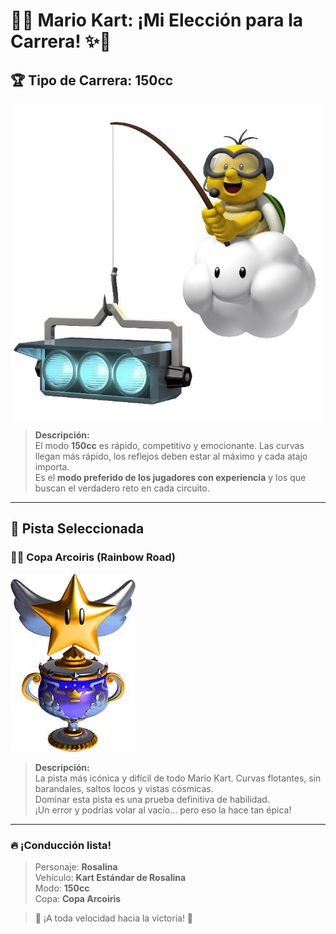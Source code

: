 # 🏁✨ **Mario Kart: ¡Mi Elección para la Carrera!** ✨🏁
## 🏆 Tipo de Carrera: **150cc**

![150cc](/image/150cc.jpg)

> **Descripción:**  
> El modo **150cc** es rápido, competitivo y emocionante. Las curvas llegan más rápido, los reflejos deben estar al máximo y cada atajo importa.  
> Es el **modo preferido de los jugadores con experiencia** y los que buscan el verdadero reto en cada circuito.

---
## 🌈 Pista Seleccionada

### 🏳️‍🌈 **Copa Arcoiris (Rainbow Road)**

![Copa Arcoiris](/image/copa-arcoiris.jpg)

> **Descripción:**  
> La pista más icónica y difícil de todo Mario Kart. Curvas flotantes, sin barandales, saltos locos y vistas cósmicas.  
> Dominar esta pista es una prueba definitiva de habilidad.  
> ¡Un error y podrías volar al vacío… pero eso la hace tan épica!

---

### 🔥 ¡Conducción lista!  
> Personaje: **Rosalina**  
> Vehículo: **Kart Estándar de Rosalina**  
> Modo: **150cc**  
> Copa: **Copa Arcoiris**

> 🏁 ¡A toda velocidad hacia la victoria! 🌟
